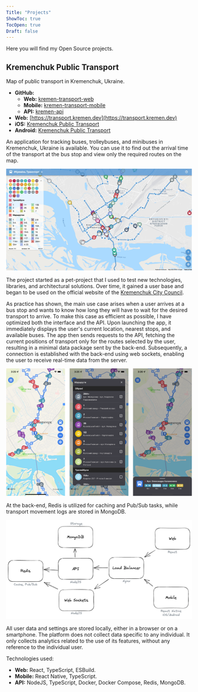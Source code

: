 ```yaml
---
Title: "Projects"
ShowToc: true
TocOpen: true
Draft: false
---
```


Here you will find my Open Source projects.

## Kremenchuk Public Transport

Map of public transport in Kremenchuk, Ukraine.

- **GitHub:** 
  - **Web:** [kremen-transport-web](https://github.com/husky-dev/kremen-transport-web)
  - **Mobile:** [kremen-transport-mobile](https://github.com/husky-dev/kremen-transport-mobile)
  - **API:** [kremen-api](https://github.com/husky-dev/kremen-api)
- **Web:** [https://transport.kremen.dev](https://transport.kremen.dev)
- **iOS:** [Kremenchuk Public Transport](https://apps.apple.com/ua/app/kremenchuk-public-transport/id1600469756)
- **Android:** [Kremenchuk Public Transport](https://play.google.com/store/apps/details?id=com.krementransport)

An application for tracking buses, trolleybuses, and minibuses in Kremenchuk, Ukraine is available. You can use it to find out the arrival time of the transport at the bus stop and view only the required routes on the map.

![Kremenchuk Public Transport - Map of public transport in Kremenchuk](assets/kremen-transport/web.jpg)

The project started as a pet-project that I used to test new technologies, libraries, and architectural solutions. Over time, it gained a user base and began to be used on the official website of the [Kremenchuk City Council](https://kremen.gov.ua/).

As practice has shown, the main use case arises when a user arrives at a bus stop and wants to know how long they will have to wait for the desired transport to arrive. To make this case as efficient as possible, I have optimized both the interface and the API. Upon launching the app, it immediately displays the user's current location, nearest stops, and available buses. The app then sends requests to the API, fetching the current positions of transport only for the routes selected by the user, resulting in a minimal data package sent by the back-end. Subsequently, a connection is established with the back-end using web sockets, enabling the user to receive real-time data from the server.

![Kremenchuk Public Transport - An example of the mobile interface](assets/kremen-transport/mobile.png)

At the back-end, Redis is utilized for caching and Pub/Sub tasks, while transport movement logs are stored in MongoDB.

![Kremenchuk Public Transport - Architecture](assets/kremen-transport/architecture.png)

All user data and settings are stored locally, either in a browser or on a smartphone. The platform does not collect data specific to any individual. It only collects analytics related to the use of its features, without any reference to the individual user.

Technologies used:

- **Web:** React, TypeScript, ESBuild.
- **Mobile:** React Native, TypeScript.
- **API:** NodeJS, TypeScript, Docker, Docker Compose, Redis, MongoDB.
